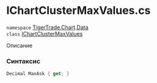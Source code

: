 
# IChartClusterMaxValues.cs
`namespace` [TigerTrade.Chart](../../TigerTrade.Chart.md).[Data](../../TigerTrade.Chart/Data.md)  
    `class` [IChartClusterMaxValues](../../IChartClusterMaxValues.cs.md)

Описание

### Синтаксис
```csharp
Decimal MaxAsk { get; }
```
